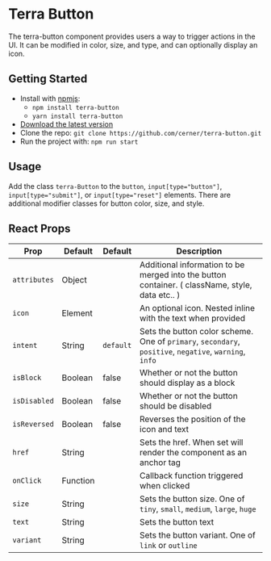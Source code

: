 # Terra Button

The terra-button component provides users a way to trigger actions in the UI.
It can be modified in color, size, and type, and can optionally display an icon.

## Getting Started

- Install with [npmjs](https://www.npmjs.com): 
  - `npm install terra-button` 
  - `yarn install terra-button` 
- [Download the latest version](https://github.com/cerner/terra-button/archive/master.zip)
- Clone the repo: `git clone https://github.com/cerner/terra-button.git`
- Run the project with: `npm run start`

## Usage

Add the class `terra-Button` to the `button`, `input[type="button"]`, `input[type="submit"]`, or `input[type="reset"]` elements.
There are additional modifier classes for button color, size, and style.

## React Props

| Prop            | Default   | Default   | Description                                                                                                                                                                                                                                                                                                                                                                                                                                                                      |
|-----------------|-----------|-----------|----------------------------------------------------------------------------------------------------------------------------------------------------------------------------------------------------------------------------------------------------------------------------------------------------------------------------------------------------------------------------------------------------------------------------------------------------------------------------------|
| `attributes`    | Object    |           | Additional information to be merged into the button container. ( className, style, data etc.. )                                                                                                                                                                                                                                                                                                                                                                                  |
| `icon`          | Element   |           | An optional icon. Nested inline with the text when provided                                                                                                                                                                                                                                                                                                                                                                                                                      |
| `intent`        | String    | `default` | Sets the button color scheme. One of `primary`, `secondary`, `positive`, `negative`, `warning`, `info`                                                                                                                                                                                                                                                                                                                                                                           |
| `isBlock`       | Boolean   | false     | Whether or not the button should display as a block                                                                                                                                                                                                                                                                                                                                                                                                                              |
| `isDisabled`    | Boolean   | false     | Whether or not the button should be disabled                                                                                                                                                                                                                                                                                                                                                                                                                                     |
| `isReversed`    | Boolean   | false     | Reverses the position of the icon and text                                                                                                                                                                                                                                                                                                                                                                                                                                       |
| `href`          | String    |           | Sets the href. When set will render the component as an anchor tag                                                                                                                                                                                                                                                                                                                                                                                                               |
| `onClick`       | Function  |           | Callback function triggered when clicked                                                                                                                                                                                                                                                                                                                                                                                                                                         |
| `size`          | String    |           | Sets the button size. One of `tiny`, `small`, `medium`, `large`, `huge`                                                                                                                                                                                                                                                                                                                                                                                                          |
| `text`          | String    |           | Sets the button text                                                                                                                                                                                                                                                                                                                                                                                                                                                             |
| `variant`       | String    |           | Sets the button variant. One of `link` or `outline`                                                                                                                                                                                                                                                                                                                                                                                                                              |
